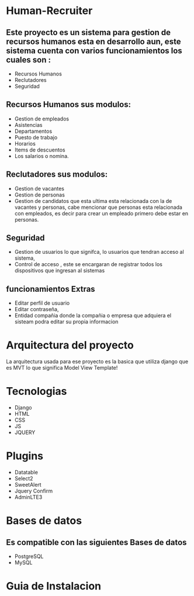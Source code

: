 
# Human-Recruiter

## Este proyecto es un sistema para gestion de recursos humanos esta en desarrollo aun, este sistema cuenta con varios funcionamientos los cuales son :

* Recursos Humanos
* Reclutadores
* Seguridad
  
## Recursos Humanos sus modulos:
  * Gestion de empleados
  * Asistencias
  * Departamentos
  * Puesto de trabajo
  * Horarios
  * Items de descuentos
  * Los salarios o nomina.

## Reclutadores sus modulos: 
 * Gestion de vacantes
 * Gestion de personas
 * Gestion de candidatos que esta ultima esta relacionada con la de vacantes y personas, cabe mencionar que personas esta relacionada con empleados, es decir para crear un empleado primero debe estar en personas.

## Seguridad
* Gestion de usuarios lo que signifca, lo usuarios que tendran acceso al sistema,
* Control de acceso , este se encargaran de registrar todos los dispositivos que ingresan al sistemas
  
## funcionamientos Extras 
* Editar perfil de usuario
* Editar contraseña,
 * Entidad compañia donde la compañia o empresa que adquiera el sisteam podra editar su propia informacion

# Arquitectura del proyecto
La arquitectura usada para ese proyecto es la basica que utiliza django que es MVT lo que significa Model View Template!

# Tecnologias

* Django
* HTML
* CSS
* JS
* JQUERY

# Plugins

* Datatable
* Select2
* SweetAlert
* Jquery Confirm
* AdminLTE3

# Bases de datos
## Es compatible con las siguientes Bases de datos

* PostgreSQL
* MySQL
  
# Guia de Instalacion
